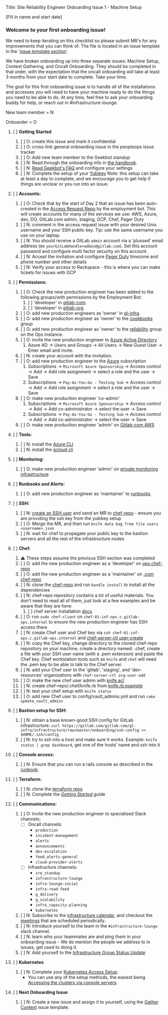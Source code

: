 Title: Site Reliability Engineer Onboarding Issue 1 - Machine Setup

[Fill in name and start date]

### Welcome to your first onboarding issue!

We need to keep iterating on this checklist so please submit MR's for any improvements
that you can think of. The file is located in an issue template in the '[issue template section](https://gitlab.com/gitlab-com/gl-infra/infrastructure/edit/master/.gitlab/issue_templates/onboarding_machine_setup.md)'.

We have broken onboarding up into three separate issues: Machine Setup, Context Gathering, and Oncall Onboarding. They should be completed in that order, with the expectation that the oncall onboarding will take at least 3 months from your start date to complete. Take your time. 

The goal for this first onboarding issue is to handle all of the installations and accesses you will need to have your machine ready to do the things you need to be able to do. At any time, feel free to ask your onboarding buddy for help, or reach out in #infrastructure-lounge.

New team member = N

Onboarder = O

1. [ ] **Getting Started**
    1. [ ] O: create this issue and mark it confidential
    1. [ ] O: cross-link general onboarding issue in the peopleops issue tracker
    1. [ ] O: Add new team member to the Geekbot standup
    1. [ ] N: Read through the onboarding info in [the handbook](https://about.gitlab.com/handbook/engineering/infrastructure/team/reliability/sre-onboarding/).
    1. [ ] N: [Read Geekbot's FAQ](https://geekbot.com/faq/) and configure your settings
    1. [ ] N: Complete the setup of your [Yubikey](https://gitlab.com/gitlab-com/runbooks/-/blob/master/docs/uncategorized/yubikey.md) Note: this setup can take at least a day to complete, and we encourage you to get help if things are unclear or you run into an issue.
  
1. [ ] **Accounts:**
    1. [ ] O: Check that by the start of Day 2 that an issue has been auto-created in the [Access Request Repo](https://gitlab.com/gitlab-com/team-member-epics/access-requests) by the employment bot.  This will create accounts for many of the services we use: AWS, Azure, dev, DO, GitLab.com admin, staging, GCP, Chef, Pager Duty
    1. [ ] N: comment in the access request issue with your desired Unix username and your SSH public key. Tip: use the same username you use on your laptop.
    1. [ ] N: You should receive a GitLab `admin` account via a 'plussed' email address (ex `yourGitLabHandle+admin@gitlab.com`). Set this account password and configure multi factor security on this account.
    1. [ ] N: Accept the invitation and configure [Pager Duty](https://gitlab.pagerduty.com/) timezone and phone number and other details
    1. [ ] N: Verify your access to Rackspace - this is where you can make tickets for issues with GCP
1. [ ] **Permissions:**
    1. [ ] O: Check the new production engineer has been added to the following groups/with permissions by the Employment Bot:
         1. [ ] 'developer' in [gitlab-com](https://gitlab.com/groups/gitlab-com/-/group_members).
         1. [ ] 'developer' in [gitlab-org](https://gitlab.com/groups/gitlab-org/-/group_members).
    1. [ ] O: add new production engineers as 'owner' in [gl-infra](https://gitlab.com/groups/gitlab-com/gl-infra/-/group_members).
    1. [ ] O: add new production engineer as 'owner' to the [cookbooks](https://gitlab.com/groups/gitlab-cookbooks/-/group_members) group
    1. [ ] O: add new production engineer as 'owner' to the [reliability](https://ops.gitlab.net/groups/gitlab-com/reliability/-/group_members) group on the Ops instance.
    1. [ ] O: invite the new production engineer to [Azure Active Directory](https://portal.azure.com/?reAuth=true#blade/Microsoft_AAD_IAM/ActiveDirectoryMenuBlade/Overview)
        1. Azure AD -> Users and Groups -> All Users -> New Guest User -> Enter email and invite.
    1. [ ] N: create your account with the invitation.
    1. [ ] O: add new production engineer to the [Azure](https://portal.azure.com/#blade/Microsoft_Azure_Billing/SubscriptionsBlade) subscription
        1. Subscriptions -> `Microsoft Azure Sponsorship` -> Access control -> Add -> Add role assignment -> select a role and the user -> Save
        1. Subscriptions -> `Pay-As-You-Go - Testing Sub` -> Access control -> Add -> Add role assignment -> select a role and the user -> Save
    1. [ ] O: make new production engineer 'co-admin'
        1. Subscriptions -> `Microsoft Azure Sponsorship` -> Access control -> Add -> Add co-administrator -> select the user -> Save
        1. Subscriptions -> `Pay-As-You-Go - Testing Sub` -> Access control -> Add -> Add co-administrator -> select the user -> Save
    1. [ ] O: make new production engineer 'admin' on [Gitlab-com AWS](https://gitlab-com.signin.aws.amazon.com/console)
1. [ ] **Tools:**
    1. [ ] N: install the [Azure CLI](https://docs.microsoft.com/en-us/cli/azure/install-azure-cli)
    1. [ ] N: install the [gcloud cli](https://cloud.google.com/sdk/)
1. [ ] **Monitoring:**
    1. [ ] O: make new production engineer 'admin' on [private monitoring infrastructure](https://dashboards.gitlab.net/)

1. [ ] **Runbooks and Alerts:**
    1. [ ] O: add new production engineer as 'maintainer' to [runbooks](https://gitlab.com/gitlab-com/runbooks/-/project_members).
    
1. [ ] **SSH:**
   1. [ ] N: [create an SSH user](https://gitlab.com/gitlab-com/gl-infra/chef-repo/blob/master/README.md#add-a-new-system-admin) and send an MR to [chef-repo](https://gitlab.com/gitlab-com/gl-infra/chef-repo) - ensure you are providing the ssh key from the yubikey setup
    1. [ ] O: Merge the MR, and then run `knife data bag from file users <username>.json`
    1. [ ] N: wait for chef to propagate your public key to the bastion servers and all the rest of the infrastructure nodes
1. [ ] **Chef:**
    1. :warning: These steps assume the previous SSH section was completed
    1. [ ] O: add the new production engineer as a 'developer' on [ops chef-repo](https://ops.gitlab.net/gitlab-com/gl-infra/chef-repo)
    1. [ ] O: add the new production engineer as a 'maintainer' on  [.com chef-repo](https://gitlab.com/gitlab-com/gl-infra/chef-repo)
    1. [ ] N: clone the [chef-repo](https://gitlab.com/gitlab-com/gl-infra/chef-repo) and run `bundle install` to install all the dependencies
    1. [ ] N: chef-repo repository contains a lot of useful materials. You don't need to read all of them, just look at a few examples and be aware that they are here:
        1. [ ] chef server installation [docs](https://ops.gitlab.net/gitlab-cookbooks/chef-repo/blob/master/doc/set-up-chef-server.md)
    1. [ ] O: run `sudo chef-client` on `chef-01-inf-ops.c.gitlab-ops.internal` to ensure the new production engineer has SSH access there
    1. [ ] N: create Chef user and Chef key via `ssh chef-01-inf-ops.c.gitlab-ops.internal` and [chef-server-ctl user-create](https://gitlab.com/gitlab-com/gl-infra/chef-repo/blob/master/doc/set-up-chef-server.md#creating-users)
    1. [ ] N: copy the Chef key, change directory to the cloned chef-repo repository on your machine, create a directory named: .chef, create a file with your SSH user name (with a .pem extension) and paste the Chef key. Chef workstation tools such as `knife` and `chef` will need the .pem key to be able to talk to the Chef server.
    1. [ ] N: add your Chef user to the 'gitlab', 'staging', and 'dev-resources' organizations with `chef-server-ctl org-user-add`
    1. [ ] O: make the new chef user admin with [knife acl](https://gitlab.com/gitlab-com/gl-infra/chef-repo/blob/master/doc/set-up-chef-server.md#add-users-to-the-admins-group-of-the-gitlab-organization)
    1. [ ] N: create chef-repo/.chef/knife.rb from [knife.rb.example](https://gitlab.com/gitlab-com/gl-infra/chef-repo/blob/master/knife.rb.example)
    1. [ ] N: test your chef setup with `knife status`
    1. [ ] O: add new Chef user to config/vault_admins.yml and run `rake update_vault_admins`
1. [ ] **Bastion setup for SSH:**
    1. [ ] N: obtain a base known-good SSH config for GitLab infrastructure: `curl https://gitlab.com/gitlab-com/gl-infra/infrastructure/raw/master/onboarding/ssh-config >> $HOME/.ssh/config`
    1. [ ] N: try to ssh into a host and make sure it works. Example: `knife status | grep dashboard`, get one of the hosts' name and ssh into it
1. [ ] **Console access:**
    1. [ ] N: Ensure that you can run a rails console as described in the
       [runbook](https://gitlab.com/gitlab-com/runbooks/blob/master/docs/uncategorized/staging-environment.md#run-a-rails-console-in-staging-environment).
1. [ ] **Terraform:**
    1. [ ] N: clone the [terraform repo](https://ops.gitlab.net/gitlab-com/gitlab-com-infrastructure)
    1. [ ] N: Complete the [_Getting Started_](https://ops.gitlab.net/gitlab-com/gitlab-com-infrastructure#getting-started) guide
1. [ ] **Communications:**
    1. [ ] O: Invite the new production engineer to specialized Slack channels:
          - [ ] Oncall channels:
              - `production`
              - `incident-management`
              - `alerts`
              - `announcements`
              - `dev-escalation`
              - `feed_alerts-general`
              - `cloud-provider-alerts`
          - [ ] Infrastructure channels:
              - `sre_standup`
              - `infrastructure-lounge`
              - `infra-lounge-social`
              - `infra-read-feed`
              - `g_delivery`
              - `g_scalability`
              - `infra_capacity-planning`
              - `kubernetes`
    1. [ ] N: Subscribe to the [infrastructure calendar](gitlab.com_oji6dki1frc8g8qq9feuu1jtd0@group.calendar.google.com), and checkout the [meetings](https://about.gitlab.com/handbook/engineering/infrastructure/#meetings) that are scheduled periodically.
    1. [ ] N: Introduce yourself to the team in the `#infrastructure-lounge` slack channel.
    1. [ ] N: learn who your teammates are and ping them in your onboarding issue - We do mention the people we address to in issues, get used to doing it.
    1. [ ] N: Add yourself to the [Infrastructure Group Status Update](https://gitlab.com/gitlab-com/gl-infra/infra-report/blob/master/status-report.js)
1. [ ] **Kubernetes**
    1. [ ] N: Complete your [Kubernetes Access Setup](https://gitlab.com/gitlab-com/runbooks/-/blob/master/docs/kube/k8s-oncall-setup.md).
         - You can use any of the setup methods, the easiest being [Accessing the clusters via console servers](https://gitlab.com/gitlab-com/runbooks/-/blob/master/docs/kube/k8s-oncall-setup.md#accessing-clusters-via-console-servers).
1. [ ] **Next Onboarding Issue**
    1. [ ] N: Create a new issue and assign it to yourself, using the [Gather Context](https://gitlab.com/gitlab-com/gl-infra/infrastructure/edit/master/.gitlab/issue_templates/onboarding_gather_context.md) issue template.
    

